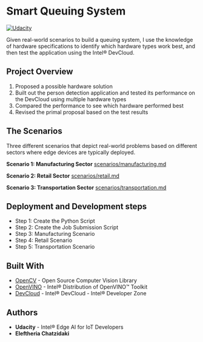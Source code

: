 # Smart Queuing System 

[![Udacity](https://video.udacity-data.com/topher/2020/March/5e7db4ab_c2-project-lesson/c2-project-lesson.png)](https://video.udacity-data.com/topher/2020/March/5e7db4ab_c2-project-lesson/c2-project-lesson.png)


Given real-world scenarios to build a queuing system, I use the knowledge of hardware specifications to identify which hardware types work best, and then test the application using the Intel® DevCloud.

## Project Overview

1. Proposed a possible hardware solution
2. Built out the person detection application and tested its performance on the DevCloud using multiple hardware types
3. Compared the performance to see which hardware performed best
4. Revised the primal proposal based on the test results

## The Scenarios

Three different scenarios that depict real-world problems based on different sectors where edge devices are typically deployed.

**Scenario 1: Manufacturing Sector**
[scenarios/manufacturing.md](scenario/manufacturing.md)

**Scenario 2: Retail Sector**
[scenarios/retail.md](scenarios/retail.md)

**Scenario 3: Transportation Sector**
[scenarios/transportation.md](scenarios/transportation.md)

## Deployment and Development steps

* Step 1: Create the Python Script
* Step 2: Create the Job Submission Script
* Step 3: Manufacturing Scenario
* Step 4: Retail Scenario
* Step 5: Transportation Scenario

## Built With

* [OpenCV](https://opencv.org/) - Open Source Computer Vision Library
*  [OpenVINO](https://docs.openvinotoolkit.org/) - Intel® Distribution of OpenVINO™ Toolkit
* [DevCloud](https://devcloud.intel.com/edge/) - Intel® DevCloud - Intel® Developer Zone

## Authors

* **Udacity** - Intel® Edge AI for IoT Developers 
* **Eleftheria Chatzidaki** 
